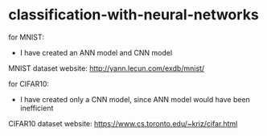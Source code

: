 # classification-with-neural-networks


for MNIST:

* I have created an ANN model and CNN model

MNIST dataset website:
http://yann.lecun.com/exdb/mnist/

for CIFAR10:

* I have created only a CNN model, since ANN model would have been inefficient
  

CIFAR10 dataset website:
https://www.cs.toronto.edu/~kriz/cifar.html
